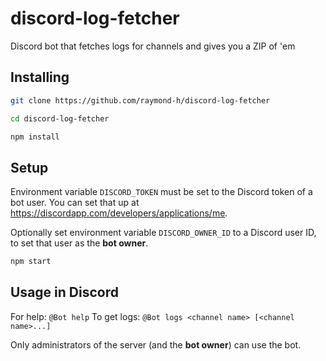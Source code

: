 # discord-log-fetcher
Discord bot that fetches logs for channels and gives you a ZIP of 'em

## Installing
```sh
git clone https://github.com/raymond-h/discord-log-fetcher

cd discord-log-fetcher

npm install
```

## Setup
Environment variable `DISCORD_TOKEN` must be set to the Discord token of a bot user. You can set that up at https://discordapp.com/developers/applications/me.

Optionally set environment variable `DISCORD_OWNER_ID` to a Discord user ID, to set that user as the **bot owner**.

```sh
npm start
```


## Usage in Discord

For help: `@Bot help`
To get logs: `@Bot logs <channel name> [<channel name>...]`

Only administrators of the server (and the **bot owner**) can use the bot.
